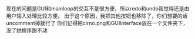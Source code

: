 现在的问题是GUI和mainloop的交互不是很方便，所以redo和undo我觉得还是由用户输入处理比较方便。
出于这个原因，我把其他按钮也移除了，你们想要的话uncomment掉就行了
你们记得把cirno.png和GUIInterface放在一个文件夹下，没了她程序跑不动